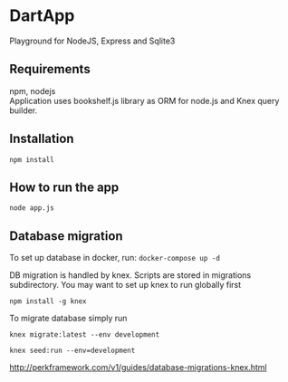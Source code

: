 # DartApp
Playground for NodeJS, Express and Sqlite3

## Requirements
npm, nodejs\
Application uses bookshelf.js library as ORM for node.js and Knex query builder.

## Installation
`npm install`

## How to run the app
`node app.js`

## Database migration
To set up database in docker, run:
`docker-compose up -d`

DB migration is handled by knex. Scripts are stored in migrations subdirectory.
You may want to set up knex to run globally first

`npm install -g knex`

To migrate database simply run

`knex migrate:latest --env development`

`knex seed:run --env=development`

http://perkframework.com/v1/guides/database-migrations-knex.html



